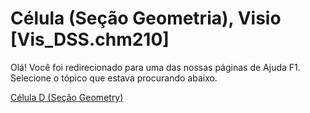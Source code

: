 
# Célula (Seção Geometria), Visio [Vis_DSS.chm210]

Olá! Você foi redirecionado para uma das nossas páginas de Ajuda F1. Selecione o tópico que estava procurando abaixo.

[Célula D (Seção Geometry)](http://msdn.microsoft.com/library/5f1fdf59-db58-561c-e187-1af72a8b87f2%28Office.15%29.aspx)
